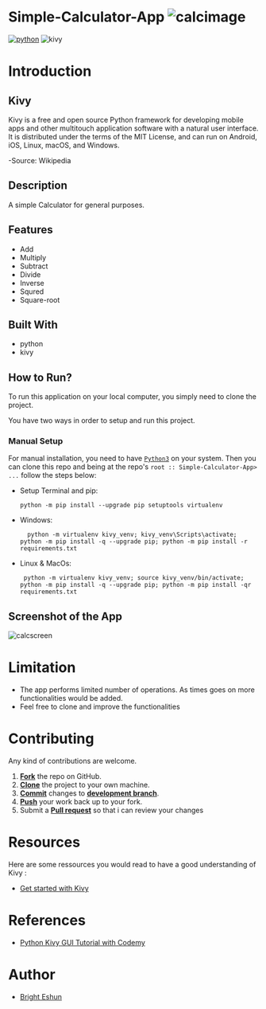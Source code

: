 <h1> Simple-Calculator-App <img src='https://emojipedia-us.s3.dualstack.us-west-1.amazonaws.com/thumbs/60/lg/35/pocket-calculator_1f5a9.png' alt='calcimage'>
</h1>

[![python](https://img.shields.io/badge/Python-3776AB?style=for-the-badge&logo=python&logoColor=white)](https://img.shields.io/badge/Python-3776AB?style=for-the-badge&logo=python&logoColor=white)
![kivy](https://img.shields.io/badge/Kivy-KivyApp-blue)


Introduction
==========
## Kivy
Kivy is a free and open source Python framework for developing mobile apps and other multitouch application software with a natural user interface. It is distributed under the terms of the MIT License, and can run on Android, iOS, Linux, macOS, and Windows.

-Source: Wikipedia

## Description
A simple Calculator for general purposes. 


## Features

* Add
* Multiply
* Subtract
* Divide
* Inverse
* Squred
* Square-root

## Built With

* python
* kivy

## How to Run?

To run this application on your local computer, you  simply need to clone the project.

You have two ways in order to setup and run this project.

### Manual Setup

For manual installation, you need to have [`Python3`](https://www.python.org/) on your system. Then you can clone this repo and being at the repo's `root :: Simple-Calculator-App> ...`  follow the steps below:

- Setup Terminal and pip:

    ```
    python -m pip install --upgrade pip setuptools virtualenv
    ```


- Windows:
        
        python -m virtualenv kivy_venv; kivy_venv\Scripts\activate; python -m pip install -q --upgrade pip; python -m pip install -r requirements.txt  

- Linux & MacOs:
        
       python -m virtualenv kivy_venv; source kivy_venv/bin/activate; python -m pip install -q --upgrade pip; python -m pip install -qr requirements.txt  



## Screenshot of the App
<img src='https://drive.google.com/uc?export=view&id=1q4WTu9sMPAXIwua8ZqKIXY4FZ7k-zecZ' alt='calcscreen'>



Limitation
==========
* The app performs limited number of operations. As times goes on more functionalities would be added.
* Feel free to clone and improve the functionalities

Contributing
==========
Any kind of contributions are welcome.

1. <a href='https://help.github.com/articles/fork-a-repo/'>**Fork**</a> the repo on GitHub.
2. <a href='https://help.github.com/articles/cloning-a-repository/'>**Clone**</a> the project to your own machine.
3. <a href='https://git-scm.com/book/en/v2/Git-Basics-Recording-Changes-to-the-Repository'>**Commit**</a> changes to <a href='https://git-scm.com/book/en/v2/Git-Branching-Branches-in-a-Nutshell'>**development branch**</a>.
4. <a href='https://help.github.com/articles/pushing-to-a-remote/'>**Push**</a> your work back up to your fork.
5. Submit a <a href='https://help.github.com/articles/about-pull-requests/'>**Pull request**</a> so that i can review your changes

Resources
==========
Here are some ressources you would read to have a good understanding of Kivy :
- [Get started with Kivy](https://kivy.org/doc/stable/gettingstarted/intro.html)


References
==========
- [Python Kivy GUI Tutorial with Codemy](https://www.youtube.com/watch?v=dLgquj0c5_U&list=PLCC34OHNcOtpz7PJQ7Tv7hqFBP_xDDjqg)

Author
==========

- [Bright Eshun](https://www.linkedin.com/in/bright-ofori-boye-eshun-9a8a51100/)
